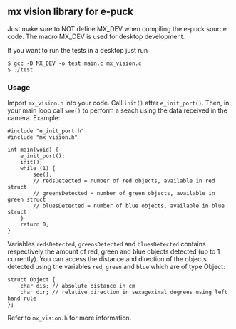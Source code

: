 ## mx vision library for e-puck

Just make sure to NOT define MX_DEV when compiling the e-puck source code.  The macro MX_DEV is used for desktop development.

If you want to run the tests in a desktop just run

    $ gcc -D MX_DEV -o test main.c mx_vision.c
    $ ./test

### Usage

Import ```mx_vision.h``` into your code. Call ```init()``` after ```e_init_port()```. Then, in your main loop call ```see()``` to perform a seach using the data received in the camera. Example:

    #include "e_init_port.h"
    #include "mx_vision.h"

    int main(void) {
    	e_init_port();
    	init();
    	while (1) {
    		see();
    		// redsDetected = number of red objects, available in red struct
    		// greensDetected = number of green objects, available in green struct
    		// bluesDetected = number of blue objects, available in blue struct
    	}
    	return 0;
    }

Variables ```redsDetected```, ```greensDetected``` and ```bluesDetected``` contains respectively the amount of red, green and blue objects detected (up to 1 currently). You can access the distance and direction of the objects detected using the variables ```red```, ```green``` and ```blue``` which are of type Object:

    struct Object {
    	char dis; // absolute distance in cm
    	char dir; // relative direction in sexageximal degrees using left hand rule
    };

Refer to ```mx_vision.h``` for more information.